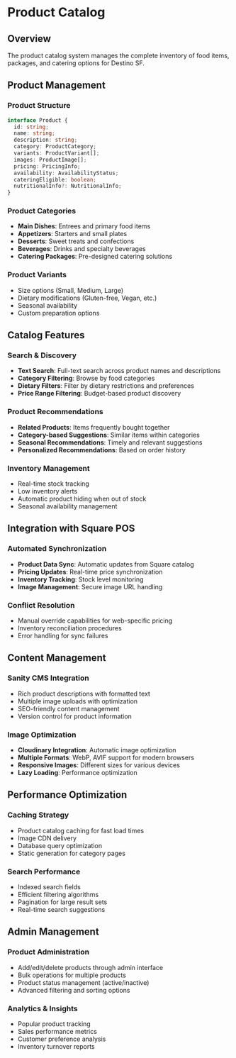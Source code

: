 # Product Catalog

## Overview

The product catalog system manages the complete inventory of food items, packages, and catering options for Destino SF.

## Product Management

### Product Structure
```typescript
interface Product {
  id: string;
  name: string;
  description: string;
  category: ProductCategory;
  variants: ProductVariant[];
  images: ProductImage[];
  pricing: PricingInfo;
  availability: AvailabilityStatus;
  cateringEligible: boolean;
  nutritionalInfo?: NutritionalInfo;
}
```

### Product Categories
- **Main Dishes**: Entrees and primary food items
- **Appetizers**: Starters and small plates
- **Desserts**: Sweet treats and confections
- **Beverages**: Drinks and specialty beverages
- **Catering Packages**: Pre-designed catering solutions

### Product Variants
- Size options (Small, Medium, Large)
- Dietary modifications (Gluten-free, Vegan, etc.)
- Seasonal availability
- Custom preparation options

## Catalog Features

### Search & Discovery
- **Text Search**: Full-text search across product names and descriptions
- **Category Filtering**: Browse by food categories
- **Dietary Filters**: Filter by dietary restrictions and preferences
- **Price Range Filtering**: Budget-based product discovery

### Product Recommendations
- **Related Products**: Items frequently bought together
- **Category-based Suggestions**: Similar items within categories
- **Seasonal Recommendations**: Timely and relevant suggestions
- **Personalized Recommendations**: Based on order history

### Inventory Management
- Real-time stock tracking
- Low inventory alerts
- Automatic product hiding when out of stock
- Seasonal availability management

## Integration with Square POS

### Automated Synchronization
- **Product Data Sync**: Automatic updates from Square catalog
- **Pricing Updates**: Real-time price synchronization
- **Inventory Tracking**: Stock level monitoring
- **Image Management**: Secure image URL handling

### Conflict Resolution
- Manual override capabilities for web-specific pricing
- Inventory reconciliation procedures
- Error handling for sync failures

## Content Management

### Sanity CMS Integration
- Rich product descriptions with formatted text
- Multiple image uploads with optimization
- SEO-friendly content management
- Version control for product information

### Image Optimization
- **Cloudinary Integration**: Automatic image optimization
- **Multiple Formats**: WebP, AVIF support for modern browsers
- **Responsive Images**: Different sizes for various devices
- **Lazy Loading**: Performance optimization

## Performance Optimization

### Caching Strategy
- Product catalog caching for fast load times
- Image CDN delivery
- Database query optimization
- Static generation for category pages

### Search Performance
- Indexed search fields
- Efficient filtering algorithms
- Pagination for large result sets
- Real-time search suggestions

## Admin Management

### Product Administration
- Add/edit/delete products through admin interface
- Bulk operations for multiple products
- Product status management (active/inactive)
- Advanced filtering and sorting options

### Analytics & Insights
- Popular product tracking
- Sales performance metrics
- Customer preference analysis
- Inventory turnover reports
